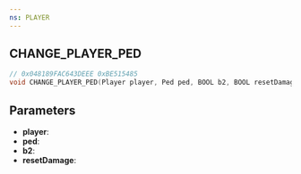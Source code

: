 ```yaml
---
ns: PLAYER
---
```

## CHANGE_PLAYER_PED

```c
// 0x048189FAC643DEEE 0xBE515485
void CHANGE_PLAYER_PED(Player player, Ped ped, BOOL b2, BOOL resetDamage);
```

## Parameters
* **player**: 
* **ped**: 
* **b2**: 
* **resetDamage**: 

